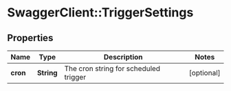 # SwaggerClient::TriggerSettings

## Properties
Name | Type | Description | Notes
------------ | ------------- | ------------- | -------------
**cron** | **String** | The cron string for scheduled trigger | [optional] 


